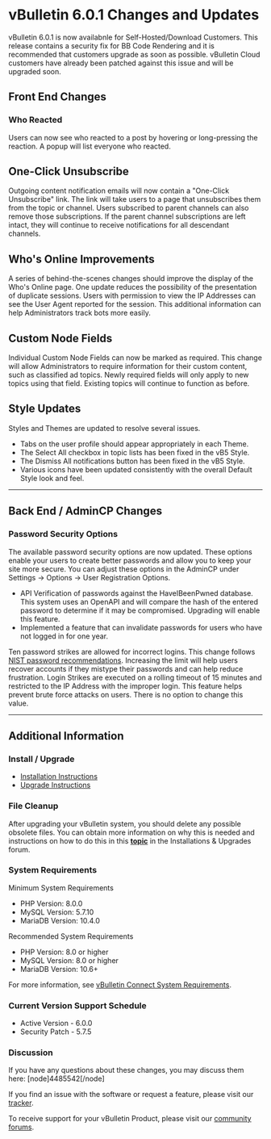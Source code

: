 # vBulletin 6.0.1 Changes and Updates

vBulletin 6.0.1 is now availabnle for Self-Hosted/Download Customers. This release contains a security fix for BB Code Rendering and it is recommended that customers upgrade as soon as possible. vBulletin Cloud customers have already been patched against this issue and will be upgraded soon.

## Front End Changes

### Who Reacted

Users can now see who reacted to a post by hovering or long-pressing the reaction. A popup will list everyone who reacted.

## One-Click Unsubscribe

Outgoing content notification emails will now contain a "One-Click Unsubscribe" link. The link will take users to a page that unsubscribes them from the topic or channel. Users subscribed to parent channels can also remove those subscriptions. If the parent channel subscriptions are left intact, they will continue to receive notifications for all descendant channels.

## Who's Online Improvements

A series of behind-the-scenes changes should improve the display of the Who's Online page. One update reduces the possibility of the presentation of duplicate sessions. Users with permission to view the IP Addresses can see the User Agent reported for the session. This additional information can help Administrators track bots more easily.

## Custom Node Fields

Individual Custom Node Fields can now be marked as required. This change will allow Administrators to require information for their custom content, such as classified ad topics. Newly required fields will only apply to new topics using that field. Existing topics will continue to function as before.

## Style Updates

Styles and Themes are updated to resolve several issues.

- Tabs on the user profile should appear appropriately in each Theme.
- The Select All checkbox in topic lists has been fixed in the vB5 Style.
- The Dismiss All notifications button has been fixed in the vB5 Style.
- Various icons have been updated consistently with the overall Default Style look and feel.

---

## Back End / AdminCP Changes

### Password Security Options

The available password security options are now updated. These options enable your users to create better passwords and allow you to keep your site more secure. You can adjust these options in the AdminCP under Settings -> Options -> User Registration Options.

- API Verification of passwords against the HaveIBeenPwned database. This system uses an OpenAPI and will compare the hash of the entered password to determine if it may be compromised. Upgrading will enable this feature.
- Implemented a feature that can invalidate passwords for users who have not logged in for one year.

Ten password strikes are allowed for incorrect logins. This change follows [NIST password recommendations](https://tracker.vbulletin.com/vbulletin6/issues/VB6-138). Increasing the limit will help users recover accounts if they mistype their passwords and can help reduce frustration. Login Strikes are executed on a rolling timeout of 15 minutes and restricted to the IP Address with the improper login. This feature helps prevent brute force attacks on users. There is no option to change this value.

---

## Additional Information

### Install / Upgrade

- [Installation Instructions](https://www.vbulletin.com/forum/node/4483267)
- [Upgrade Instructions](https://www.vbulletin.com/forum/node/4483262)

### File Cleanup

After upgrading your vBulletin system, you should delete any possible obsolete files. You can obtain more information on why this is needed and instructions on how to do this in this [**topic**](https://www.vbulletin.com/forum/node/4483262) in the Installations & Upgrades forum.

### System Requirements

Minimum System Requirements

- PHP Version: 8.0.0
- MySQL Version: 5.7.10
- MariaDB Version: 10.4.0

Recommended System Requirements

- PHP Version:  8.0 or higher
- MySQL Version: 8.0 or higher
- MariaDB Version: 10.6+

For more information, see [vBulletin Connect System Requirements](https://www.vbulletin.com/forum/node/4391344).

### Current Version Support Schedule

- Active Version - 6.0.0
- Security Patch - 5.7.5

### Discussion

If you have any questions about these changes, you may discuss them here: [node]4485542[/node]

If you find an issue with the software or request a feature, please visit our [tracker](https://tracker.vbulletin.com/vbulletin6).

To receive support for your vBulletin Product, please visit our [community forums](https://www.vbulletin.com/forum/).
